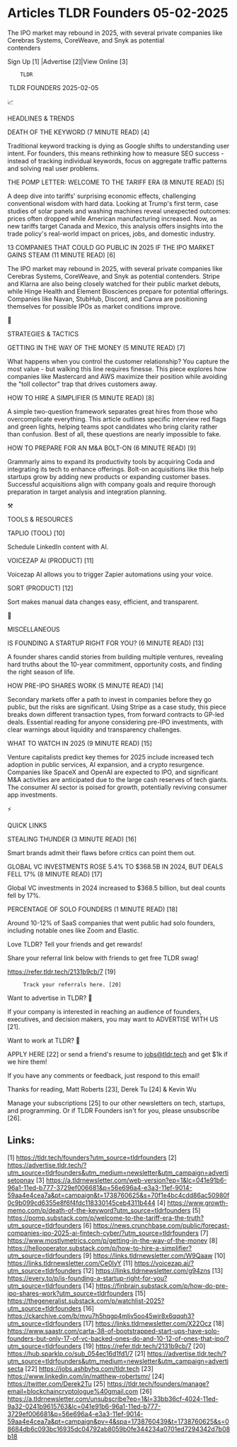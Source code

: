 # Articles TLDR Founders 05-02-2025

The IPO market may rebound in 2025, with several private companies
like Cerebras Systems, CoreWeave, and Snyk as potential
contenders ‌ ‌ ‌ ‌ ‌ ‌ ‌ ‌ ‌ ‌ ‌ ‌ ‌ ‌ ‌ ‌ ‌ ‌ ‌ ‌ ‌ ‌ ‌ ‌ ‌ ‌  ‌ ‌ ‌ ‌ ‌ ‌ ‌ ‌ ‌ ‌ ‌ ‌ ‌ ‌ ‌ ‌ ‌ ‌ ‌ ‌ ‌ ‌ ‌ ‌ ‌ ‌ 


 Sign Up [1] |Advertise [2]|View Online [3] 

		TLDR 

 TLDR FOUNDERS 2025-02-05

📈 

HEADLINES & TRENDS

 DEATH OF THE KEYWORD (7 MINUTE READ) [4] 

 Traditional keyword tracking is dying as Google shifts to
understanding user intent. For founders, this means rethinking how to
measure SEO success - instead of tracking individual keywords, focus
on aggregate traffic patterns and solving real user problems. 

 THE POMP LETTER: WELCOME TO THE TARIFF ERA (8 MINUTE READ) [5] 

 A deep dive into tariffs' surprising economic effects, challenging
conventional wisdom with hard data. Looking at Trump's first term,
case studies of solar panels and washing machines reveal unexpected
outcomes: prices often dropped while American manufacturing increased.
Now, as new tariffs target Canada and Mexico, this analysis offers
insights into the trade policy's real-world impact on prices, jobs,
and domestic industry. 

 13 COMPANIES THAT COULD GO PUBLIC IN 2025 IF THE IPO MARKET GAINS
STEAM (11 MINUTE READ) [6] 

 The IPO market may rebound in 2025, with several private companies
like Cerebras Systems, CoreWeave, and Snyk as potential contenders.
Stripe and Klarna are also being closely watched for their public
market debuts, while Hinge Health and Element Biosciences prepare for
potential offerings. Companies like Navan, StubHub, Discord, and Canva
are positioning themselves for possible IPOs as market conditions
improve. 

🧠 

STRATEGIES & TACTICS

 GETTING IN THE WAY OF THE MONEY (5 MINUTE READ) [7] 

 What happens when you control the customer relationship? You capture
the most value - but walking this line requires finesse. This piece
explores how companies like Mastercard and AWS maximize their position
while avoiding the "toll collector" trap that drives customers away. 

 HOW TO HIRE A SIMPLIFIER (5 MINUTE READ) [8] 

 A simple two-question framework separates great hires from those who
overcomplicate everything. This article outlines specific interview
red flags and green lights, helping teams spot candidates who bring
clarity rather than confusion. Best of all, these questions are nearly
impossible to fake. 

 HOW TO PREPARE FOR AN M&A BOLT-ON (6 MINUTE READ) [9] 

 Grammarly aims to expand its productivity tools by acquiring Coda and
integrating its tech to enhance offerings. Bolt-on acquisitions like
this help startups grow by adding new products or expanding customer
bases. Successful acquisitions align with company goals and require
thorough preparation in target analysis and integration planning. 

⚒️ 

TOOLS & RESOURCES

 TAPLIO (TOOL) [10] 

 Schedule LinkedIn content with AI. 

 VOICEZAP AI (PRODUCT) [11] 

 Voicezap AI allows you to trigger Zapier automations using your
voice. 

 SORT (PRODUCT) [12] 

 Sort makes manual data changes easy, efficient, and transparent. 

🎁 

MISCELLANEOUS

 IS FOUNDING A STARTUP RIGHT FOR YOU? (6 MINUTE READ) [13] 

 A founder shares candid stories from building multiple ventures,
revealing hard truths about the 10-year commitment, opportunity costs,
and finding the right season of life. 

 HOW PRE-IPO SHARES WORK (5 MINUTE READ) [14] 

 Secondary markets offer a path to invest in companies before they go
public, but the risks are significant. Using Stripe as a case study,
this piece breaks down different transaction types, from forward
contracts to GP-led deals. Essential reading for anyone considering
pre-IPO investments, with clear warnings about liquidity and
transparency challenges. 

 WHAT TO WATCH IN 2025 (9 MINUTE READ) [15] 

 Venture capitalists predict key themes for 2025 include increased
tech adoption in public services, AI expansion, and a crypto
resurgence. Companies like SpaceX and OpenAI are expected to IPO, and
significant M&A activities are anticipated due to the large cash
reserves of tech giants. The consumer AI sector is poised for growth,
potentially reviving consumer app investments. 

⚡ 

QUICK LINKS

 STEALING THUNDER (3 MINUTE READ) [16] 

 Smart brands admit their flaws before critics can point them out. 

 GLOBAL VC INVESTMENTS ROSE 5.4% TO $368.5B IN 2024, BUT DEALS FELL
17% (8 MINUTE READ) [17] 

 Global VC investments in 2024 increased to $368.5 billion, but deal
counts fell by 17%. 

 PERCENTAGE OF SOLO FOUNDERS (1 MINUTE READ) [18] 

 Around 10-12% of SaaS companies that went public had solo founders,
including notable ones like Zoom and Elastic. 

Love TLDR? Tell your friends and get rewards!

 Share your referral link below with friends to get free TLDR swag! 

 https://refer.tldr.tech/2131b9cb/7 [19] 

		 Track your referrals here. [20] 

Want to advertise in TLDR? 📰

 If your company is interested in reaching an audience of founders,
executives, and decision makers, you may want to ADVERTISE WITH US
[21]. 

Want to work at TLDR? 💼

 APPLY HERE [22] or send a friend's resume to jobs@tldr.tech and get
$1k if we hire them! 

 If you have any comments or feedback, just respond to this email! 

Thanks for reading, 
Matt Roberts [23], Derek Tu [24] & Kevin Wu 

 Manage your subscriptions [25] to our other newsletters on tech,
startups, and programming. Or if TLDR Founders isn't for you, please
unsubscribe [26]. 

 

Links:
------
[1] https://tldr.tech/founders?utm_source=tldrfounders
[2] https://advertise.tldr.tech/?utm_source=tldrfounders&utm_medium=newsletter&utm_campaign=advertisetopnav
[3] https://a.tldrnewsletter.com/web-version?ep=1&lc=041e91b6-96a1-11ed-b777-3729ef006681&p=56e696a4-e3a3-11ef-9014-59aa4e4cea7a&pt=campaign&t=1738760625&s=70f1e4bc4cdd86ac50980f0c9b099cd6355e8f6f4fdc118330145ceb4311b444
[4] https://www.growth-memo.com/p/death-of-the-keyword?utm_source=tldrfounders
[5] https://pomp.substack.com/p/welcome-to-the-tariff-era-the-truth?utm_source=tldrfounders
[6] https://news.crunchbase.com/public/forecast-companies-ipo-2025-ai-fintech-cyber/?utm_source=tldrfounders
[7] https://www.mostlymetrics.com/p/getting-in-the-way-of-the-money
[8] https://hellooperator.substack.com/p/how-to-hire-a-simplifier?utm_source=tldrfounders
[9] https://links.tldrnewsletter.com/W9Qaaw
[10] https://links.tldrnewsletter.com/Ce0IyY
[11] https://voicezap.ai/?utm_source=tldrfounders
[12] https://links.tldrnewsletter.com/g94zns
[13] https://every.to/p/is-founding-a-startup-right-for-you?utm_source=tldrfounders
[14] https://finbrain.substack.com/p/how-do-pre-ipo-shares-work?utm_source=tldrfounders
[15] https://thegeneralist.substack.com/p/watchlist-2025?utm_source=tldrfounders
[16] https://ckarchive.com/b/mvu7h5hqgp4mliv5oo45wir8x6qqqh3?utm_source=tldrfounders
[17] https://links.tldrnewsletter.com/X22Ocz
[18] https://www.saastr.com/carta-38-of-bootstrapped-start-ups-have-solo-founders-but-only-17-of-vc-backed-ones-do-and-10-12-of-ones-that-ipo/?utm_source=tldrfounders
[19] https://refer.tldr.tech/2131b9cb/7
[20] https://hub.sparklp.co/sub_054ec16d1fd1/7
[21] https://advertise.tldr.tech/?utm_source=tldrfounders&utm_medium=newsletter&utm_campaign=advertisecta
[22] https://jobs.ashbyhq.com/tldr.tech
[23] https://www.linkedin.com/in/matthew-robertsmr/
[24] https://twitter.com/Derek2Tu
[25] https://tldr.tech/founders/manage?email=blockchaincryptologue%40gmail.com
[26] https://a.tldrnewsletter.com/unsubscribe?ep=1&l=33bb36cf-4024-11ed-9a32-0241b9615763&lc=041e91b6-96a1-11ed-b777-3729ef006681&p=56e696a4-e3a3-11ef-9014-59aa4e4cea7a&pt=campaign&pv=4&spa=1738760439&t=1738760625&s=08684db6c093bc16935dc04792ab8059b0fe344234a0701ed7294342d7b08b18